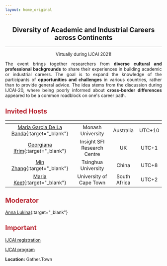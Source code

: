 ```yaml
---
layout: home_original
---
```


<style>
body {
text-align: justify}
</style>

<div class="header">
	<h2>
	<center>Diversity of Academic and Industrial Careers across Continents</center>
	</h2>
	<hr class="small">
	<p><center>Virtually during IJCAI 2021!</center></p>
</div>

The event brings together researchers from **diverse cultural and professional backgrounds** to share their experiences in building academic or industrial careers. The goal is to expand the knowledge of the participants of **opportunities and challenges** in various countries, rather than to provide general advice. The idea stems from the discussion during IJCAI-20, where being poorly informed about **cross-border differences** appeared to be a common roadblock on one's career path.

<div class="row">
<div class="col-md-9" markdown="1">

## <span style="color:#B8222E">Invited Hosts</span>

| <span class="text-nowrap"><i class="fa fa-id-badge fa-fw"></i> </span> |  <span class="text-nowrap"><i class="fa fa-university fa-fw"></i> </span> | <span class="text-nowrap"><i class="fa fa-map-marker fa-fw"></i> </span>| <span class="text-nowrap"><i class="fa fa-globe fa-fw"></i> </span> |
|:---------:|:----------:|:----------:|:----------:|
|[Maria Garcia De La Banda](https://research.monash.edu/en/persons/maria-garcia-de-la-banda){:target="_blank"} | Monash University | Australia | UTC+10 |
|[Georgiana Ifrim](https://www.insight-centre.org/our-team/georgiana-ifrim/){:target="_blank"} | Insight SFI Research Centre | UK | UTC+1 |
|[Min Zhang](http://www.thuir.cn/group/~mzhang/){:target="_blank"} | Tsinghua University | China | UTC+8 |
|[Maria Keet](http://www.meteck.org/){:target="_blank"} | University of Cape Town | South Africa | UTC+2 |

## <span style="color:#B8222E">Moderator</span>

[Anna Lukina](https://annalukina.com){:target="_blank"}

</div>
<div class="col-md-3" markdown="1">

## <span style="color:#B8222E">Important</span>

[IJCAI registration](https://ijcai-21.org/registration-information/)

[IJCAI program](https://ijcai-21.org/diversity-and-inclusion-events/)

**Location:** Gather.Town

</div>
